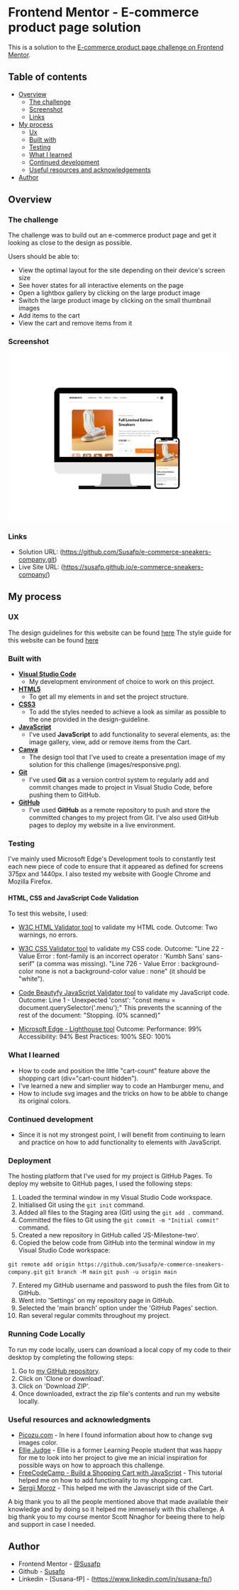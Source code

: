 # Frontend Mentor - E-commerce product page solution

This is a solution to the [E-commerce product page challenge on Frontend Mentor](https://www.frontendmentor.io/challenges/ecommerce-product-page-UPsZ9MJp6). 

## Table of contents

- [Overview](#overview)
  - [The challenge](#the-challenge)
  - [Screenshot](#screenshot)
  - [Links](#links)
- [My process](#my-process)
  - [Ux](#ux)
  - [Built with](#built-with)
  - [Testing](#testing)
  - [What I learned](#what-i-learned)
  - [Continued development](#continued-development)
  - [Useful resources and acknowledgements](#useful-resources-and-acknowledgements)
- [Author](#Author)

## Overview

### The challenge

The challenge was to build out an e-commerce product page and get it looking as close to the design as possible.

Users should be able to:

- View the optimal layout for the site depending on their device's screen size
- See hover states for all interactive elements on the page
- Open a lightbox gallery by clicking on the large product image
- Switch the large product image by clicking on the small thumbnail images
- Add items to the cart
- View the cart and remove items from it

### Screenshot

![E-commerce Product Page](images/responsive.png)

### Links

- Solution URL: (https://github.com/Susafp/e-commerce-sneakers-company.git)
- Live Site URL: (https://susafp.github.io/e-commerce-sneakers-company/)

## My process

### UX

The design guidelines for this website can be found [here](design-guideline)
The style guide for this website can be found [here](design-guideline/style-guide.md)

### Built with

- [**Visual Studio Code**](https://code.visualstudio.com/)
   - My development environment of choice to work on this project.
- [**HTML5**](https://developer.mozilla.org/en-US/docs/Web/Guide/HTML/HTML5)
    - To get all my elements in and set the project structure.
- [**CSS3**](https://developer.mozilla.org/en-US/docs/Web/CSS/CSS3)
    - To add the styles needed to achieve a look as similar as possible to the one provided in the design-guideline.
- [**JavaScript**](https://www.javascript.com/)
    - I've used **JavaScript** to add functionality to several elements, as: the image gallery, view, add or remove items from the Cart.
- [**Canva**](https://www.canva.com/en_gb/)
    - The design tool that I've used to create a presentation image of my solution for this challenge (images/responsive.png).
- [**Git**](https://git-scm.com/)
    - I've used **Git** as a version control system to regularly add and commit changes made to project in Visual Studio Code, before pushing them to GitHub.
- [**GitHub**](https://github.com/)
    - I've used **GitHub** as a remote repository to push and store the committed changes to my project from Git. I've also used GitHub pages to deploy my website in a live environment.

### Testing

I've mainly used Microsoft Edge's Development tools to constantly test each new piece of code to ensure that it appeared as defined for screens 375px and 1440px. I also tested my website with Google Chrome and Mozilla Firefox.

#### HTML, CSS and JavaScript Code Validation

To test this website, I used:

- [W3C HTML Validator tool](https://validator.w3.org/#validate_by_input) to validate my HTML code. 
Outcome: Two warnings, no errors.

- [W3C CSS Validator tool](https://jigsaw.w3.org/css-validator/#validate_by_input) to validate my CSS code.
Outcome: 
"Line 22 - Value Error : font-family is an incorrect operator : 'Kumbh Sans' sans-serif" (a comma was missing).
"Line 726 - Value Error : background-color none is not a background-color value : none" (it should be "white").

- [Code Beautyfy JavaScript Validator tool](https://codebeautify.org/jsvalidate) to validate my JavaScript code.
Outcome: 
Line 1 - Unexpected 'const': "const menu = document.querySelector('.menu');"
This prevents the scanning of the rest of the document:	"Stopping. (0% scanned)"

- [Microsoft Edge - Lighthouse tool](testing/lighthouse-report.pdf)
Outcome: 
Performance: 99%
Accessibility: 94%
Best Practices: 100%
SEO: 100%

### What I learned

- How to code and position the little "cart-count" feature above the shopping cart   (div="cart-count hidden").
- I've learned a new and simplier way to code an Hamburger menu, and
- How to include svg images and the tricks on how to be abble to change its original colors.

### Continued development

- Since it is not my strongest point, I will benefit from continuing to learn and practice on how to add functionality to elements with JavaScript.

### Deployment

The hosting platform that I've used for my project is GitHub Pages. To deploy my website to GitHub pages, I used the following steps:

1. Loaded the terminal window in my Visual Studio Code workspace.
2. Initialised Git using the `git init` command.
3. Added all files to the Staging area (Git) using the `git add .` command.
4. Committed the files to Git using the `git commit -m "Initial commit"` command.
5. Created a new repository in GitHub called 'JS-Milestone-two'.
6. Copied the below code from GitHub into the terminal window in my Visual Studio Code workspace:

```git remote add origin https://github.com/Susafp/e-commerce-sneakers-company.git```
```git branch -M main```
```git push -u origin main```

7. Entered my GitHub username and password to push the files from Git to GitHub.
8. Went into 'Settings' on my repository page in GitHub.
9. Selected the 'main branch' option under the 'GitHub Pages' section.
10. Ran several regular commits throughout my project.

### Running Code Locally

To run my code locally, users can download a local copy of my code to their desktop by completing the following steps:

1. Go to [my GitHub repository](https://github.com/Susafp/e-commerce-sneakers-company.git).
2. Click on 'Clone or download'.
3. Click on 'Download ZIP'.
4. Once downloaded, extract the zip file's contents and run my website locally.

### Useful resources and acknowledgments

- [Picozu.com](https://www.picozu.com/how-to-change-the-color-of-an-svg-image) - In here I found information about how to change svg images color.
- [Ellie Judge](https://github.com/EllieJ87) - Ellie is a former Learning People student that was happy for me to look into her project to give me an inicial inspiration for possible ways on how to approach this challenge.
- [FreeCodeCamp - Build a Shopping Cart with JavaScript](https://youtu.be/cT_ZYrS3tKc) - This tutorial helped me on how to add functionality to my shopping cart.
- [Sergii Moroz](https://github.com/sergii-moroz/E-commerce_product_page/blob/main/index.html) - This helped me with the Javascript side of the Cart.

A big thank you to all the people mentioned above that made available their knowledge and by doing so it helped me immensely with this challenge.
A big thank you to my course mentor Scott Nnaghor for beeing there to help and support in case I needed.

## Author

- Frontend Mentor - [@Susafp](https://www.frontendmentor.io/home)
- Github - [Susafp](https://github.com/Susafp)
- Linkedin - [Susana-fP] - (https://www.linkedin.com/in/susana-fp/)


